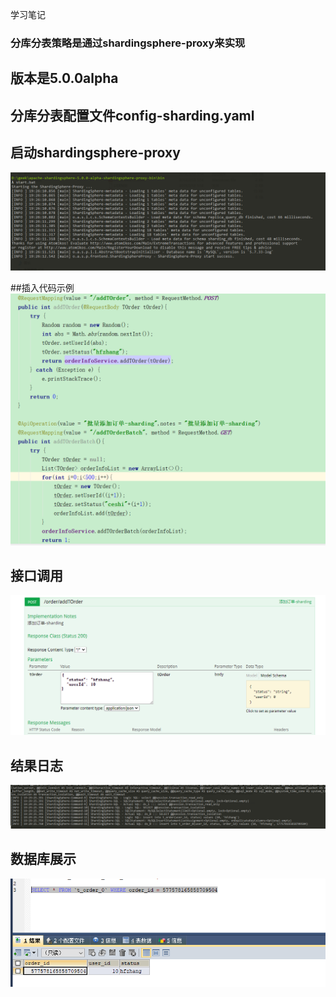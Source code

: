 学习笔记
### 分库分表策略是通过shardingsphere-proxy来实现
## 版本是5.0.0alpha
## 分库分表配置文件config-sharding.yaml

## 启动shardingsphere-proxy
![avatar](启动.png)

##插入代码示例
![avatar](插入.png)

## 接口调用
![avatar](调用.png)

## 结果日志
![avatar](日志.png)

## 数据库展示
![avatar](数据库.png)
